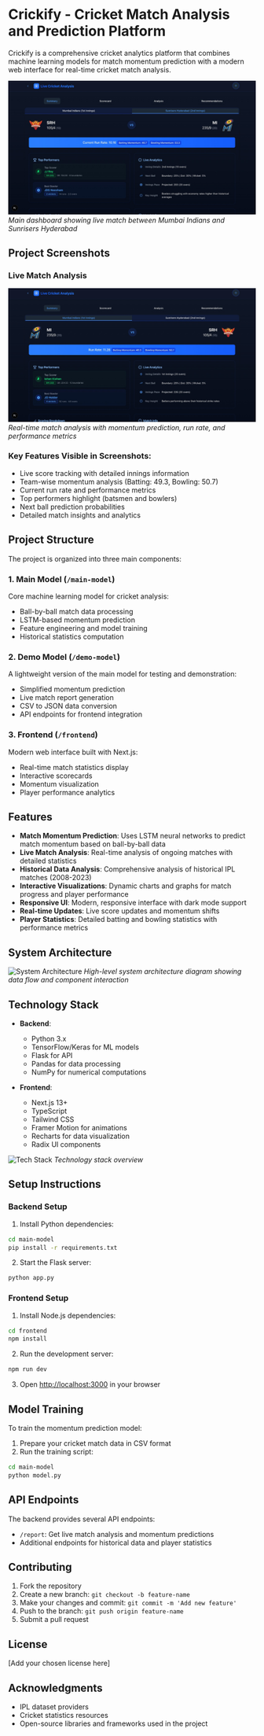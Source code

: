 # Crickify - Cricket Match Analysis and Prediction Platform

Crickify is a comprehensive cricket analytics platform that combines machine learning models for match momentum prediction with a modern web interface for real-time cricket match analysis.

![Cricket Match Analysis Dashboard](screenshots/dashboard.jpg)
*Main dashboard showing live match between Mumbai Indians and Sunrisers Hyderabad*

## Project Screenshots

### Live Match Analysis
![Live Match Analysis](screenshots/live-match.jpg)
*Real-time match analysis with momentum prediction, run rate, and performance metrics*

### Key Features Visible in Screenshots:
- Live score tracking with detailed innings information
- Team-wise momentum analysis (Batting: 49.3, Bowling: 50.7)
- Current run rate and performance metrics
- Top performers highlight (batsmen and bowlers)
- Next ball prediction probabilities
- Detailed match insights and analytics

## Project Structure

The project is organized into three main components:

### 1. Main Model (`/main-model`)
Core machine learning model for cricket analysis:
- Ball-by-ball match data processing
- LSTM-based momentum prediction
- Feature engineering and model training
- Historical statistics computation

### 2. Demo Model (`/demo-model`)
A lightweight version of the main model for testing and demonstration:
- Simplified momentum prediction
- Live match report generation
- CSV to JSON data conversion
- API endpoints for frontend integration

### 3. Frontend (`/frontend`)
Modern web interface built with Next.js:
- Real-time match statistics display
- Interactive scorecards
- Momentum visualization
- Player performance analytics

## Features

- **Match Momentum Prediction**: Uses LSTM neural networks to predict match momentum based on ball-by-ball data
- **Live Match Analysis**: Real-time analysis of ongoing matches with detailed statistics
- **Historical Data Analysis**: Comprehensive analysis of historical IPL matches (2008-2023)
- **Interactive Visualizations**: Dynamic charts and graphs for match progress and player performance
- **Responsive UI**: Modern, responsive interface with dark mode support
- **Real-time Updates**: Live score updates and momentum shifts
- **Player Statistics**: Detailed batting and bowling statistics with performance metrics

## System Architecture

![System Architecture](screenshots/architecture.png)
*High-level system architecture diagram showing data flow and component interaction*

## Technology Stack

- **Backend**:
  - Python 3.x
  - TensorFlow/Keras for ML models
  - Flask for API
  - Pandas for data processing
  - NumPy for numerical computations

- **Frontend**:
  - Next.js 13+
  - TypeScript
  - Tailwind CSS
  - Framer Motion for animations
  - Recharts for data visualization
  - Radix UI components

![Tech Stack](screenshots/tech-stack.png)
*Technology stack overview*

## Setup Instructions

### Backend Setup

1. Install Python dependencies:
```bash
cd main-model
pip install -r requirements.txt
```

2. Start the Flask server:
```bash
python app.py
```

### Frontend Setup

1. Install Node.js dependencies:
```bash
cd frontend
npm install
```

2. Run the development server:
```bash
npm run dev
```

3. Open [http://localhost:3000](http://localhost:3000) in your browser

## Model Training

To train the momentum prediction model:

1. Prepare your cricket match data in CSV format
2. Run the training script:
```bash
cd main-model
python model.py
```

## API Endpoints

The backend provides several API endpoints:

- `/report`: Get live match analysis and momentum predictions
- Additional endpoints for historical data and player statistics

## Contributing

1. Fork the repository
2. Create a new branch: `git checkout -b feature-name`
3. Make your changes and commit: `git commit -m 'Add new feature'`
4. Push to the branch: `git push origin feature-name`
5. Submit a pull request

## License

[Add your chosen license here]

## Acknowledgments

- IPL dataset providers
- Cricket statistics resources
- Open-source libraries and frameworks used in the project